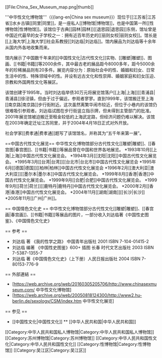 [[File:China_Sex_Museum_map.png|thumb]]

'''中华性文化博物馆'''（{{lang-en|China sex museum}}）现位于[[江苏省|江苏省]]水乡古镇[[同里|同里]]，是一座私人[[博物馆|博物馆]]，也是中国第一所[[性博物馆|性博物馆]]。该馆位于古典[[园林|园林]][[退思园|退思园]]东侧，馆址曾是中国近代最早的女子学校之一：拥有近百年历史的[[丽则女校|丽则女校]]。馆长是[[上海大学|上海大学]]社会系教授[[刘达临|刘达临]]。馆内展品为刘达临等十余年从国内外各地收集而来。

馆内展示了中国数千年来的[[中国性文化|古代性文化]]实物、[[雕塑|雕塑]]、图画、[[书籍|书籍]]等2000余件，其中最古老的展品距今8000多年，距今5000余年的珍稀展品则有20多件。展览内容分为：原始社会中的性、婚姻和妇女、日常生活中的性、特殊领域中的性。并设有远古文化和性崇拜、婚姻家庭和妇女压迫、宗教和外国两性文化等展区。

该馆创建于1995年。当时刘达临举债30万元将展览馆落户[[上海|上海]][[青浦县|青浦县]]徐泾镇，但由于过于偏远，参观者寥寥。直到1999年，该馆搬迁至上海[[南京路|南京路]]步行街附近。这次虽然离繁华闹市较近，但位于小巷内的该馆仍很难吸引参观者。刘达临试图在步行街竖立指示牌，但未得到主管部门的批准。2001年展览馆被迫搬迁至租金较低的上海武定路，但经济问题仍难以解决。该馆在2003年确定迁址江苏同里，并于2004年4月18日正式对外开放。

社会学家[[费孝通|费孝通]]题写了该馆馆名，并称其为“五千年来第一展”。

==中国古代性文化展览==
中华性文化博物馆部分古代性文化[[雕塑|雕塑]]、[[春宫图|春宫图]]、[[书籍|书籍]]等展品曾在中国和世界各地展览。
*1993年10月[[上海|上海]]中国古代性文化展览会。
*1994年3月[[沈阳|沈阳]]中国古代性文化展览会。
*1995年3月[[台湾|台湾]][[台北市|台北市]]中国古代性文化展览会
*1995年6月[[德国|德国]][[柏林|柏林]]中国古代性文化展览会
*1996年2月[[澳大利亚|澳大利亚]][[墨尔本|墨尔本]]中国古代性文化展览会。
*1999年8月[[香港|香港]]中国古代性文化展览会。
*1999年9月[[合肥|合肥]]中国古代性文化展览会。
*1999年9月[[荷兰|荷兰]][[鹿特丹|鹿特丹]]中国古代性文化展览会。
*2000年2月[[香港|香港]]中国古代性文化展览会。
*2004年11月[[湖南|湖南]][[长沙|长沙]]
*2005年11月[[广州|广州]]。

== 中国情色文化史 ==
中华性文化博物馆部分古代性文化[[雕塑|雕塑]]、[[春宫画|春宫画]]、[[书籍|书籍]]等展品的图片，一部分收入刘达临著《中国性史图鉴》、《中国情色文化史》

== 参考 ==
* 刘达临 著 《我的性学之路》 中国青年出版社 2001  ISBN 7-104-01415-2
* 刘达临 编著 《中国性史图鉴》600+ 插图 长春 时代文艺出版社 2003 ISBN 7-5387-1355-7 
* 刘达临 著《中国情色文化史》（上下册）人民日报出版社 2004 ISBN 7-80153-776-9 

== 外部連結 ==
* [https://web.archive.org/web/20160305205706/http://www.chinasexmuseum.com/ 中华性文化博物馆]
* [https://web.archive.org/web/20050818124300/http://www2.hu-berlin.de/sexology/CSM/index.htm 中华性文化展览]

== 参见 ==
* [[中国性文化|中国性文化]]
** [[中华人民共和国|中华人民共和国]]

[[Category:中华人民共和国私人博物馆|Category:中华人民共和国私人博物馆]]
[[Category:苏州博物馆|Category:苏州博物馆]]
[[Category:中华人民共和国性文化|Category:中华人民共和国性文化]]
[[Category:性博物馆|Category:性博物馆]]
[[Category:吴江区|Category:吴江区]]